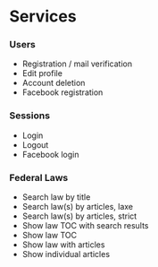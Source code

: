 # Services

### Users
* Registration / mail verification
* Edit profile
* Account deletion
* Facebook registration

### Sessions
* Login
* Logout
* Facebook login

### Federal Laws
* Search law by title
* Search law(s) by articles, laxe
* Search law(s) by articles, strict
* Show law TOC with search results
* Show law TOC
* Show law with articles
* Show individual articles

### 
